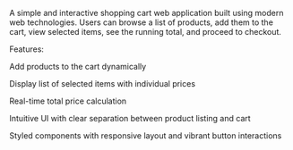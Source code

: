 A simple and interactive shopping cart web application built using modern web technologies. Users can browse a list of products, add them to the cart, view selected items, see the running total, and proceed to checkout.

Features:

Add products to the cart dynamically

Display list of selected items with individual prices

Real-time total price calculation

Intuitive UI with clear separation between product listing and cart

Styled components with responsive layout and vibrant button interactions